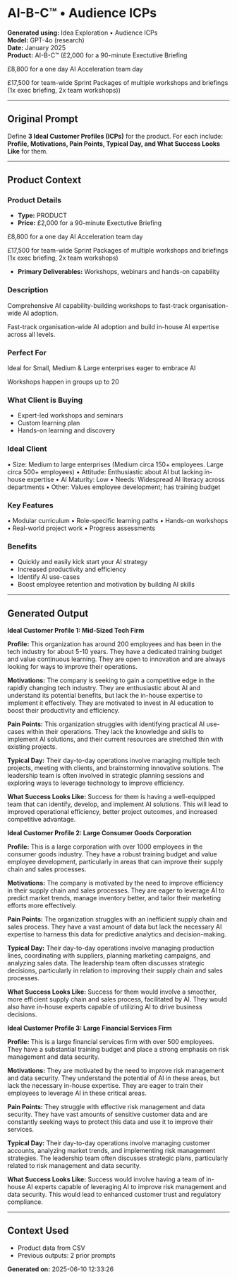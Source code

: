 # AI-B-C™ • Audience ICPs

**Generated using:** Idea Exploration • Audience ICPs  
**Model:** GPT-4o (research)  
**Date:** January 2025  
**Product:** AI-B-C™ (£2,000 for a 90-minute Exectutive Briefing

£8,800 for a one day AI Acceleration team day

£17,500 for team-wide Sprint Packages of multiple workshops and briefings  (1x exec briefing, 2x team workshops))

---

## Original Prompt
Define **3 Ideal Customer Profiles (ICPs)** for the product. For each include: **Profile, Motivations, Pain Points, Typical Day, and What Success Looks Like** for them.

---

## Product Context

### **Product Details**
- **Type:** PRODUCT
- **Price:** £2,000 for a 90-minute Exectutive Briefing

£8,800 for a one day AI Acceleration team day

£17,500 for team-wide Sprint Packages of multiple workshops and briefings  (1x exec briefing, 2x team workshops)
- **Primary Deliverables:** Workshops, webinars and hands-on capability

### **Description**
Comprehensive AI capability-building workshops to fast-track organisation-wide AI adoption.

Fast-track organisation-wide AI adoption and build in-house AI expertise across all levels.

### **Perfect For**
Ideal for Small, Medium & Large enterprises eager to embrace AI

Workshops happen in groups up to 20

### **What Client is Buying**
- Expert-led workshops and seminars  
- Custom learning plan
- Hands-on learning and discovery

### **Ideal Client**
• Size: Medium to large enterprises (Medium circa 150+ employees. Large circa 500+ employees) 
• Attitude: Enthusiastic about AI but lacking in-house expertise 
• AI Maturity: Low 
• Needs: Widespread AI literacy across departments 
• Other: Values employee development; has training budget

### **Key Features**
• Modular curriculum 
• Role-specific learning paths 
• Hands-on workshops 
• Real-world project work 
• Progress assessments

### **Benefits**
- Quickly and easily kick start your AI strategy
- Increased productivity and efficiency
- Identify AI use-cases
- Boost employee retention and motivation by building AI skills

---

## Generated Output

**Ideal Customer Profile 1: Mid-Sized Tech Firm**

**Profile:** This organization has around 200 employees and has been in the tech industry for about 5-10 years. They have a dedicated training budget and value continuous learning. They are open to innovation and are always looking for ways to improve their operations.

**Motivations:** The company is seeking to gain a competitive edge in the rapidly changing tech industry. They are enthusiastic about AI and understand its potential benefits, but lack the in-house expertise to implement it effectively. They are motivated to invest in AI education to boost their productivity and efficiency.

**Pain Points:** This organization struggles with identifying practical AI use-cases within their operations. They lack the knowledge and skills to implement AI solutions, and their current resources are stretched thin with existing projects.

**Typical Day:** Their day-to-day operations involve managing multiple tech projects, meeting with clients, and brainstorming innovative solutions. The leadership team is often involved in strategic planning sessions and exploring ways to leverage technology to improve efficiency.

**What Success Looks Like:** Success for them is having a well-equipped team that can identify, develop, and implement AI solutions. This will lead to improved operational efficiency, better project outcomes, and increased competitive advantage.

**Ideal Customer Profile 2: Large Consumer Goods Corporation**

**Profile:** This is a large corporation with over 1000 employees in the consumer goods industry. They have a robust training budget and value employee development, particularly in areas that can improve their supply chain and sales processes.

**Motivations:** The company is motivated by the need to improve efficiency in their supply chain and sales processes. They are eager to leverage AI to predict market trends, manage inventory better, and tailor their marketing efforts more effectively.

**Pain Points:** The organization struggles with an inefficient supply chain and sales process. They have a vast amount of data but lack the necessary AI expertise to harness this data for predictive analytics and decision-making.

**Typical Day:** Their day-to-day operations involve managing production lines, coordinating with suppliers, planning marketing campaigns, and analyzing sales data. The leadership team often discusses strategic decisions, particularly in relation to improving their supply chain and sales processes.

**What Success Looks Like:** Success for them would involve a smoother, more efficient supply chain and sales process, facilitated by AI. They would also have in-house experts capable of utilizing AI to drive business decisions.

**Ideal Customer Profile 3: Large Financial Services Firm**

**Profile:** This is a large financial services firm with over 500 employees. They have a substantial training budget and place a strong emphasis on risk management and data security.

**Motivations:** They are motivated by the need to improve risk management and data security. They understand the potential of AI in these areas, but lack the necessary in-house expertise. They are eager to train their employees to leverage AI in these critical areas.

**Pain Points:** They struggle with effective risk management and data security. They have vast amounts of sensitive customer data and are constantly seeking ways to protect this data and use it to improve their services.

**Typical Day:** Their day-to-day operations involve managing customer accounts, analyzing market trends, and implementing risk management strategies. The leadership team often discusses strategic plans, particularly related to risk management and data security.

**What Success Looks Like:** Success would involve having a team of in-house AI experts capable of leveraging AI to improve risk management and data security. This would lead to enhanced customer trust and regulatory compliance.

---

## Context Used
- Product data from CSV
- Previous outputs: 2 prior prompts

**Generated on:** 2025-06-10 12:33:26
